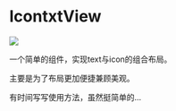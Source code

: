 # IcontxtView
[![](https://jitpack.io/v/CodeMinions/IcontxtView.svg)](https://jitpack.io/com/github/CodeMinions/IcontxtView)


一个简单的组件，实现text与icon的组合布局。  

主要是为了布局更加便捷兼顾美观。  

有时间写写使用方法，虽然挺简单的...  

